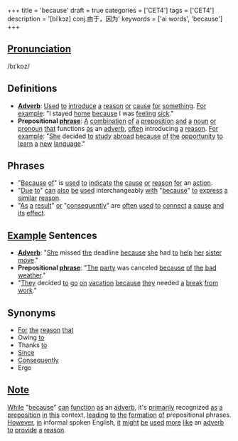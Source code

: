 +++
title = 'because'
draft = true
categories = ['CET4']
tags = ['CET4']
description = '[biˈkɔz] conj.由于，因为'
keywords = ['ai words', 'because']
+++

## [Pronunciation](/post/pronunciation/)
/bɪˈkɒz/

## Definitions
- **[Adverb](/post/adverb/)**: [Used](/post/used/) [to](/post/to/) [introduce](/post/introduce/) [a](/post/a/) [reason](/post/reason/) [or](/post/or/) [cause](/post/cause/) [for](/post/for/) [something](/post/something/). [For](/post/for/) [example](/post/example/): "I stayed [home](/post/home/) [because](/post/because/) I was [feeling](/post/feeling/) [sick](/post/sick/)."
- **Prepositional [phrase](/post/phrase/)**: [A](/post/a/) [combination](/post/combination/) [of](/post/of/) [a](/post/a/) [preposition](/post/preposition/) [and](/post/and/) [a](/post/a/) [noun](/post/noun/) [or](/post/or/) [pronoun](/post/pronoun/) [that](/post/that/) functions [as](/post/as/) an [adverb](/post/adverb/), [often](/post/often/) introducing [a](/post/a/) [reason](/post/reason/). [For](/post/for/) [example](/post/example/): "[She](/post/she/) decided [to](/post/to/) [study](/post/study/) [abroad](/post/abroad/) [because](/post/because/) [of](/post/of/) [the](/post/the/) [opportunity](/post/opportunity/) [to](/post/to/) [learn](/post/learn/) [a](/post/a/) [new](/post/new/) [language](/post/language/)."

## Phrases
- "[Because](/post/because/) [of](/post/of/)" is [used](/post/used/) [to](/post/to/) [indicate](/post/indicate/) [the](/post/the/) [cause](/post/cause/) [or](/post/or/) [reason](/post/reason/) [for](/post/for/) an [action](/post/action/).
- "[Due](/post/due/) [to](/post/to/)" [can](/post/can/) [also](/post/also/) [be](/post/be/) [used](/post/used/) interchangeably [with](/post/with/) "[because](/post/because/)" [to](/post/to/) [express](/post/express/) [a](/post/a/) [similar](/post/similar/) [reason](/post/reason/).
- "[As](/post/as/) [a](/post/a/) [result](/post/result/)" [or](/post/or/) "[consequently](/post/consequently/)" are [often](/post/often/) [used](/post/used/) [to](/post/to/) [connect](/post/connect/) [a](/post/a/) [cause](/post/cause/) [and](/post/and/) [its](/post/its/) [effect](/post/effect/).

## [Example](/post/example/) Sentences
- **[Adverb](/post/adverb/)**: "[She](/post/she/) missed [the](/post/the/) deadline [because](/post/because/) [she](/post/she/) had [to](/post/to/) [help](/post/help/) [her](/post/her/) [sister](/post/sister/) [move](/post/move/)."
- **Prepositional [phrase](/post/phrase/)**: "[The](/post/the/) [party](/post/party/) was canceled [because](/post/because/) [of](/post/of/) [the](/post/the/) [bad](/post/bad/) [weather](/post/weather/)."
- "[They](/post/they/) decided [to](/post/to/) [go](/post/go/) [on](/post/on/) [vacation](/post/vacation/) [because](/post/because/) [they](/post/they/) needed [a](/post/a/) [break](/post/break/) [from](/post/from/) [work](/post/work/)."

## Synonyms
- [For](/post/for/) [the](/post/the/) [reason](/post/reason/) [that](/post/that/)
- Owing [to](/post/to/)
- Thanks [to](/post/to/)
- [Since](/post/since/)
- [Consequently](/post/consequently/)
- Ergo

## [Note](/post/note/)
[While](/post/while/) "[because](/post/because/)" [can](/post/can/) [function](/post/function/) [as](/post/as/) an [adverb](/post/adverb/), it's [primarily](/post/primarily/) recognized [as](/post/as/) [a](/post/a/) [preposition](/post/preposition/) [in](/post/in/) [this](/post/this/) context, [leading](/post/leading/) [to](/post/to/) [the](/post/the/) [formation](/post/formation/) [of](/post/of/) prepositional phrases. [However](/post/however/), [in](/post/in/) informal spoken English, [it](/post/it/) [might](/post/might/) [be](/post/be/) [used](/post/used/) [more](/post/more/) [like](/post/like/) an [adverb](/post/adverb/) [to](/post/to/) [provide](/post/provide/) [a](/post/a/) [reason](/post/reason/).
